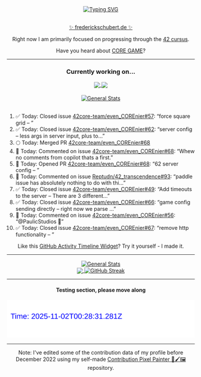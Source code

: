 <div align="center">
	<a href="https://git.io/typing-svg"><img src="https://readme-typing-svg.demolab.com?font=Fira+Code&size=30&pause=1000&color=70A5FD&background=1A1B27&center=true&vCenter=true&repeat=false&random=false&width=550&lines=%F0%9F%91%8B+Hello+World!+I'm+Freddy!+%F0%9F%96%96" alt="Typing SVG" /></a>
</div>
<br>
<div align="center">
	<p></p><a href="https://frederickschubert.de">✨ frederickschubert.de ✨</a></p>
	<p>Right now I am primarily focused on progressing through the <a href="https://github.com/FreddyMSchubert/42_cursus">42 cursus</a>.</p>
	<p>Have you heard about <a href="https://coregame.de/">CORE GAME</a>?</p>
</div>

<hr>

<div align="center">

### Currently working on...

<!-- [![current_repo](https://github-readme-stats.vercel.app/api/pin/?username=FreddyMSchubert&repo=Crafty_Concoctions&theme=tokyonight)](https://github.com/FreddyMSchubert/Crafty_Concoctions) -->

<div align="center">
	<a href="https://github.com/Reptudn/42_transcendence" target="_blank">
		<img align="center" src="https://github-readme-stats.vercel.app/api/pin/?username=Reptudn&repo=42_transcendence&theme=tokyonight" />
	</a>
	<a href="https://github.com/42core-team/even_COREnier" target="_blank">
		<img align="center" src="https://github-readme-stats.vercel.app/api/pin/?username=42core-team&repo=even_COREnier&theme=tokyonight" />
	</a>
</div>

<br>

<div align="center">
	<a href="https://github.com/FreddyMSchubert/42_cursus" target="_blank">
		<img align="center" src="https://github-readme-stats.vercel.app/api/pin/?username=FreddyMSchubert&repo=42_cursus&theme=tokyonight" alt="General Stats" />
	</a>
</div>

<br>

<div align="left">
<ol>
<!-- ACTIVITY:START -->
<li>✅ Today: Closed issue <a href="https://github.com/42core-team/even_COREnier/issues/57">42core-team/even_COREnier#57</a>: “force square grid – ”</li>
<li>✅ Today: Closed issue <a href="https://github.com/42core-team/even_COREnier/issues/62">42core-team/even_COREnier#62</a>: “server config – less args in server input, plus to…”</li>
<li>🌕 Today: Merged PR <a href="https://github.com/42core-team/even_COREnier/pull/68">42core-team/even_COREnier#68</a></li>
<li>💬 Today: Commented on issue <a href="https://github.com/42core-team/even_COREnier/pull/68#issuecomment-3126243650">42core-team/even_COREnier#68</a>: “Whew no comments from copilot thats a first.”</li>
<li>🚀 Today: Opened PR <a href="https://github.com/42core-team/even_COREnier/pull/68">42core-team/even_COREnier#68</a>: “62 server config – ”</li>
<li>💬 Today: Commented on issue <a href="https://github.com/Reptudn/42_transcendence/pull/93#issuecomment-3126237856">Reptudn/42_transcendence#93</a>: “paddle issue has absolutely nothing to do with thi…”</li>
<li>✅ Today: Closed issue <a href="https://github.com/42core-team/even_COREnier/issues/49">42core-team/even_COREnier#49</a>: “Add timeouts to the server – There are 3 different…”</li>
<li>✅ Today: Closed issue <a href="https://github.com/42core-team/even_COREnier/issues/66">42core-team/even_COREnier#66</a>: “game config sending directly – right now we parse …”</li>
<li>💬 Today: Commented on issue <a href="https://github.com/42core-team/even_COREnier/issues/56#issuecomment-3125972394">42core-team/even_COREnier#56</a>: “@PaulicStudios 🥹”</li>
<li>✅ Today: Closed issue <a href="https://github.com/42core-team/even_COREnier/issues/67">42core-team/even_COREnier#67</a>: “remove http functionality – ”</li>
<!-- ACTIVITY:END -->
</ol>
</div>

Like this [GitHub Activity Timeline Widget](https://github.com/FreddyMSchubert/github-activity-timeline)? Try it yourself - I made it.

<hr>

<div align="center">
	<a href="https://github.com/anuraghazra/github-readme-stats" target="_blank">
		<img height=200 align="center" src="https://github-readme-stats.vercel.app/api?username=FreddyMSchubert&show_icons=true&theme=tokyonight&card_width=650" alt="General Stats" />
	</a>
</div>

<div align="center">
	<a href="https://github.com/anuraghazra/github-readme-stats" target="_blank">
		<img height=200 align="center" src="https://github-readme-stats.vercel.app/api/top-langs/?username=FreddyMSchubert&layout=donut&theme=tokyonight&card_width=320">
	</a>
	<a href="https://github.com/DenverCoder1/github-readme-streak-stats" target="_blank">
		<img height=200 align="center" src="https://streak-stats.demolab.com?user=FreddyMSchubert&theme=tokyonight&date_format=j%20M%5B%20Y%5D&card_width=320&card_height=200&hide_total_contributions=true" alt="GitHub Streak" />
	</a>
</div>

<hr>

#### Testing section, please move along

![GitHub Defenders SVG](https://github.com/FreddyMSchubert/FreddyMSchubert/blob/github_defenders_output/output.svg)

<hr>

Note: I've edited some of the contribution data of my profile before December 2022 using my self-made [Contribution Pixel Painter 🎨🖌️🖼️](https://github.com/FreddyMSchubert/contribution-pixel-painter) repository.
